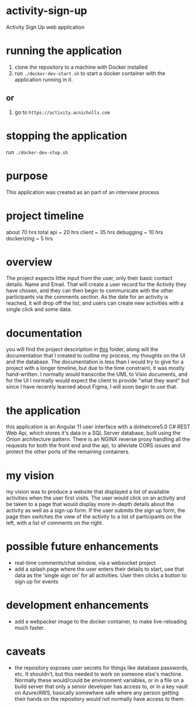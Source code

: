 # activity-sign-up
Activity Sign Up web application

# running the application
1. clone the repository to a machine with Docker installed
2. run `./docker-dev-start.sh` to start a docker container with the application running in it.
## or
1. go to `https://activity.acnicholls.com`

# stopping the application
run `./docker-dev-stop.sh`

# purpose
This application was created as an part of an interview process

# project timeline
about 70 hrs total
api ~ 20 hrs 
client ~ 35 hrs
debugging ~ 10 hrs
dockerizing ~ 5 hrs
# overview
The project expects little input from the user, only their basic contact details.  Name and Email.  That will create a user record for the Activity they have chosen, and they can then begin to communicate with the other participants via the comments section.  As the date for an activity is reached, it will drop off the list, and users can create new activities with a single click and some data.

# documentation
you will find the project desciription in [this](https://github.com/acnicholls/activity-sign-up/tree/master/docs) folder, along will the documentation that I created to outline my process, my thoughts on the UI and the database.  The documentation is less than I would try to give for a project with a longer timeline, but due to the time constraint, it was mostly hand-written.  I normally would transcribe the UML to Visio documents, and for the UI I normally would expect the client to provide "what they want" but since I have recently learned about Figma, I will soon begin to use that.

# the application
this application is an Angular 11 user interface with a dotnetcore5.0 C# REST Web Api, which stores it's data in a SQL Server database, built using the Onion architecture pattern.  There is an NGINX reverse proxy handling all the requests for both the front end and the api, to alleviate CORS issues and protect the other ports of the remaining containers.

# my vision
my vision was to produce a website that displayed a list of available activities when the user first visits.  The user would click on an activity and be taken to a page that would display more in-depth details about the activity as well as a sign-up form.  If the user submits the sign up form, the page then switches the view of the activity to a list of participants on the left, with a list of comments on the right.  

# possible future enhancements
- real-time comments/chat window, via a websocket project
- add a splash page where the user enters their details to start, use that data as the 'single sign on' for all activities.  User then clicks a button to sign up for events

# development enhancements
- add a webpacker image to the docker container, to make live-reloading much faster.

# caveats
- the repository exposes user secrets for things like database passwords, etc.  It shouldn't, but this needed to work on someone else's machine.  Normally these would/could be environment variables, or in a file on a build server that only a senior developer has access to, or in a key vault on Azure/AWS, basically somewhere safe where any person getting their hands on the repository would not normally have access to them.  
